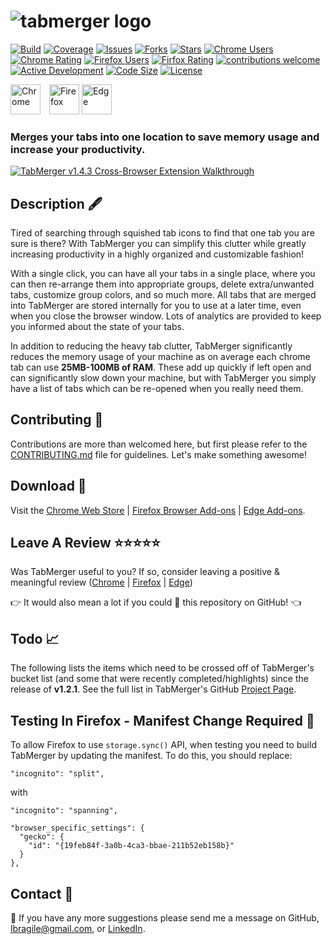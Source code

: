 # ![tabmerger logo](./public/images/logo-full-rescale.PNG)

[![Build](https://img.shields.io/github/workflow/status/lbragile/TabMerger/TabMerger%20Unit%20Testing?label=Build)](https://github.com/lbragile/TabMerger/actions) 
[![Coverage](https://img.shields.io/codecov/c/github/lbragile/TabMerger?label=Coverage)](https://app.codecov.io/gh/lbragile/TabMerger/) 
[![Issues](https://img.shields.io/github/issues/lbragile/TabMerger?label=Issues)](https://github.com/lbragile/TabMerger/issues) 
[![Forks](https://img.shields.io/github/forks/lbragile/TabMerger?label=Forks)](https://github.com/lbragile/TabMerger) 
[![Stars](https://img.shields.io/github/stars/lbragile/TabMerger?label=Stars)](https://github.com/lbragile/TabMerger) 
[![Chrome Users](https://img.shields.io/chrome-web-store/users/inmiajapbpafmhjleiebcamfhkfnlgoc?label=Chrome%20Users)](https://chrome.google.com/webstore/detail/tabmerger/inmiajapbpafmhjleiebcamfhkfnlgoc) 
[![Chrome Rating](https://img.shields.io/chrome-web-store/rating/inmiajapbpafmhjleiebcamfhkfnlgoc?label=Chrome%20Rating)](https://chrome.google.com/webstore/detail/tabmerger/inmiajapbpafmhjleiebcamfhkfnlgoc) 
[![Firefox Users](https://img.shields.io/amo/users/%7B19feb84f-3a0b-4ca3-bbae-211b52eb158b%7D?label=Firefox%20Users)](https://addons.mozilla.org/en-US/firefox/addon/tabmerger/) 
[![Firfox Rating](https://img.shields.io/amo/rating/%257B19feb84f-3a0b-4ca3-bbae-211b52eb158b%257D?label=Firefox%20Rating)](https://addons.mozilla.org/en-US/firefox/addon/tabmerger/) 
[![contributions welcome](https://img.shields.io/badge/Contributions-welcome-brightgreen.svg?style=flat)](https://github.com/lbragile/TabMerger) 
[![Active Development](https://img.shields.io/badge/Maintenance-active-brightgreen.svg)](https://github.com/lbragile/TabMerger) 
[![Code Size](https://img.shields.io/github/languages/code-size/lbragile/TabMerger?label=Code%20Size)](https://github.com/lbragile/TabMerger/) 
[![License](https://img.shields.io/github/license/lbragile/tabmerger?label=License)](https://github.com/lbragile/TabMerger/blob/master/LICENSE.md)

[<img src="https://i.imgur.com/gXUxra5.png" alt="Chrome" width="48px" height="48px" />](https://chrome.google.com/webstore/detail/tabmerger/inmiajapbpafmhjleiebcamfhkfnlgoc) <span style="margin: 0 10px 0 0"></span>[<img src="https://i.imgur.com/VLhu3y6.png" alt="Firefox" width="48px" height="48px" />](https://addons.mozilla.org/en-CA/firefox/addon/tabmerger/) [<img src="https://i.imgur.com/3LuWU6A.png" alt="Edge" width="48px" height="48px" />](https://microsoftedge.microsoft.com/addons/detail/tabmerger/eogjdfjemlgmbblgkjlcgdehbeoodbfn)

### Merges your tabs into one location to save memory usage and increase your productivity.

[<img src="https://i.imgur.com/gVmsvKp.png" alt="TabMerger v1.4.3 Cross-Browser Extension Walkthrough"/>](https://youtu.be/zkI0T-GzmzQ)

## Description 🖋

Tired of searching through squished tab icons to find that one tab you are sure is there? With TabMerger you can simplify this clutter while greatly increasing productivity in a highly organized and customizable fashion!

With a single click, you can have all your tabs in a single place, where you can then re-arrange them into appropriate groups, delete extra/unwanted tabs, customize group colors, and so much more. All tabs that are merged into TabMerger are stored internally for you to use at a later time, even when you close the browser window. Lots of analytics are provided to keep you informed about the state of your tabs.

In addition to reducing the heavy tab clutter, TabMerger significantly reduces the memory usage of your machine as on average each chrome tab can use **25MB-100MB of RAM**. These add up quickly if left open and can significantly slow down your machine, but with TabMerger you simply have a list of tabs which can be re-opened when you really need them.

## Contributing 🤗

Contributions are more than welcomed here, but first please refer to the <a href="https://github.com/lbragile/TabMerger/blob/master/CONTRIBUTING.md"/>CONTRIBUTING.md</a> file for guidelines. Let's make something awesome!

## Download 🔽

Visit the <a href="https://chrome.google.com/webstore/detail/tabmerger/inmiajapbpafmhjleiebcamfhkfnlgoc/">Chrome Web Store</a> | <a href="https://addons.mozilla.org/en-CA/firefox/addon/tabmerger/"> Firefox Browser Add-ons</a> | <a href="https://microsoftedge.microsoft.com/addons/detail/tabmerger/eogjdfjemlgmbblgkjlcgdehbeoodbfn"> Edge Add-ons</a>.

## Leave A Review ⭐⭐⭐⭐⭐

Was TabMerger useful to you?
If so, consider leaving a positive & meaningful review (<a href="https://chrome.google.com/webstore/detail/tabmerger/inmiajapbpafmhjleiebcamfhkfnlgoc/reviews">Chrome</a> | <a href="https://addons.mozilla.org/en-CA/firefox/addon/tabmerger/">Firefox</a> | <a href="https://microsoftedge.microsoft.com/addons/detail/tabmerger/eogjdfjemlgmbblgkjlcgdehbeoodbfn"> Edge</a>)

👉 It would also mean a lot if you could 🌟 this repository on GitHub! 👈

## Todo :chart_with_upwards_trend:

The following lists the items which need to be crossed off of TabMerger's bucket list (and some that were recently completed/highlights) since the release of **v1.2.1**. See the full list in TabMerger's GitHub <a href="https://github.com/lbragile/TabMerger/projects/1">Project Page</a>.

## Testing In Firefox - Manifest Change Required 😤

To allow Firefox to use `storage.sync()` API, when testing you need to build TabMerger by updating the manifest. To do this, you should replace:

```
"incognito": "split",
```

with

```
"incognito": "spanning",

"browser_specific_settings": {
  "gecko": {
    "id": "{19feb84f-3a0b-4ca3-bbae-211b52eb158b}"
  }
},
```

## Contact :iphone:

📩 If you have any more suggestions please send me a message on GitHub, lbragile@gmail.com, or <a href="https://www.linkedin.com/in/liorbragilevsky/">LinkedIn</a>.

